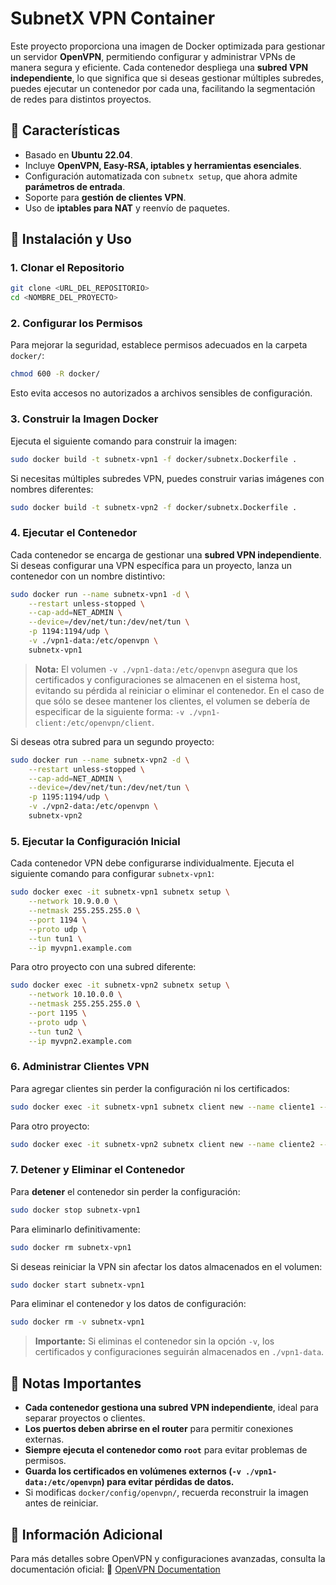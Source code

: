 # SubnetX VPN Container

Este proyecto proporciona una imagen de Docker optimizada para gestionar un servidor **OpenVPN**, permitiendo configurar y administrar VPNs de manera segura y eficiente. Cada contenedor despliega una **subred VPN independiente**, lo que significa que si deseas gestionar múltiples subredes, puedes ejecutar un contenedor por cada una, facilitando la segmentación de redes para distintos proyectos.

## 📌 Características
- Basado en **Ubuntu 22.04**.
- Incluye **OpenVPN, Easy-RSA, iptables y herramientas esenciales**.
- Configuración automatizada con `subnetx setup`, que ahora admite **parámetros de entrada**.
- Soporte para **gestión de clientes VPN**.
- Uso de **iptables para NAT** y reenvío de paquetes.

## 🚀 Instalación y Uso

### 1. Clonar el Repositorio
```bash
git clone <URL_DEL_REPOSITORIO>
cd <NOMBRE_DEL_PROYECTO>
```

### 2. Configurar los Permisos
Para mejorar la seguridad, establece permisos adecuados en la carpeta `docker/`:
```bash
chmod 600 -R docker/
```
Esto evita accesos no autorizados a archivos sensibles de configuración.

### 3. Construir la Imagen Docker
Ejecuta el siguiente comando para construir la imagen:
```bash
sudo docker build -t subnetx-vpn1 -f docker/subnetx.Dockerfile .
```
Si necesitas múltiples subredes VPN, puedes construir varias imágenes con nombres diferentes:
```bash
sudo docker build -t subnetx-vpn2 -f docker/subnetx.Dockerfile .
```

### 4. Ejecutar el Contenedor
Cada contenedor se encarga de gestionar una **subred VPN independiente**. Si deseas configurar una VPN específica para un proyecto, lanza un contenedor con un nombre distintivo:
```bash
sudo docker run --name subnetx-vpn1 -d \
    --restart unless-stopped \
    --cap-add=NET_ADMIN \
    --device=/dev/net/tun:/dev/net/tun \
    -p 1194:1194/udp \
    -v ./vpn1-data:/etc/openvpn \
    subnetx-vpn1
```
> **Nota:** El volumen `-v ./vpn1-data:/etc/openvpn` asegura que los certificados y configuraciones se almacenen en el sistema host, evitando su pérdida al reiniciar o eliminar el contenedor. En el caso de que sólo se desee mantener los clientes, el volumen se debería de especificar de la siguiente forma: `-v ./vpn1-client:/etc/openvpn/client`.

Si deseas otra subred para un segundo proyecto:
```bash
sudo docker run --name subnetx-vpn2 -d \
    --restart unless-stopped \
    --cap-add=NET_ADMIN \
    --device=/dev/net/tun:/dev/net/tun \
    -p 1195:1194/udp \
    -v ./vpn2-data:/etc/openvpn \
    subnetx-vpn2
```

### 5. Ejecutar la Configuración Inicial
Cada contenedor VPN debe configurarse individualmente. Ejecuta el siguiente comando para configurar `subnetx-vpn1`:
```bash
sudo docker exec -it subnetx-vpn1 subnetx setup \
    --network 10.9.0.0 \
    --netmask 255.255.255.0 \
    --port 1194 \
    --proto udp \
    --tun tun1 \
    --ip myvpn1.example.com
```
Para otro proyecto con una subred diferente:
```bash
sudo docker exec -it subnetx-vpn2 subnetx setup \
    --network 10.10.0.0 \
    --netmask 255.255.255.0 \
    --port 1195 \
    --proto udp \
    --tun tun2 \
    --ip myvpn2.example.com
```

### 6. Administrar Clientes VPN
Para agregar clientes sin perder la configuración ni los certificados:
```bash
sudo docker exec -it subnetx-vpn1 subnetx client new --name cliente1 --ip 10.9.0.10
```
Para otro proyecto:
```bash
sudo docker exec -it subnetx-vpn2 subnetx client new --name cliente2 --ip 10.10.0.10
```

### 7. Detener y Eliminar el Contenedor
Para **detener** el contenedor sin perder la configuración:
```bash
sudo docker stop subnetx-vpn1
```
Para eliminarlo definitivamente:
```bash
sudo docker rm subnetx-vpn1
```
Si deseas reiniciar la VPN sin afectar los datos almacenados en el volumen:
```bash
sudo docker start subnetx-vpn1
```
Para eliminar el contenedor y los datos de configuración:
```bash
sudo docker rm -v subnetx-vpn1
```
> **Importante:** Si eliminas el contenedor sin la opción `-v`, los certificados y configuraciones seguirán almacenados en `./vpn1-data`.

## 📌 Notas Importantes
- **Cada contenedor gestiona una subred VPN independiente**, ideal para separar proyectos o clientes.
- **Los puertos deben abrirse en el router** para permitir conexiones externas.
- **Siempre ejecuta el contenedor como `root`** para evitar problemas de permisos.
- **Guarda los certificados en volúmenes externos (`-v ./vpn1-data:/etc/openvpn`) para evitar pérdidas de datos.**
- Si modificas `docker/config/openvpn/`, recuerda reconstruir la imagen antes de reiniciar.

## 📖 Información Adicional
Para más detalles sobre OpenVPN y configuraciones avanzadas, consulta la documentación oficial:
🔗 [OpenVPN Documentation](https://openvpn.net/community-resources/)

